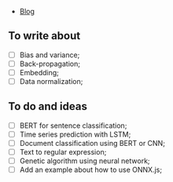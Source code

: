 - [Blog](./blog)

## To write about

- [ ] Bias and variance;
- [ ] Back-propagation;
- [ ] Embedding;
- [ ] Data normalization;

## To do and ideas

- [ ] BERT for sentence classification;
- [ ] Time series prediction with LSTM;
- [ ] Document classification using BERT or CNN;
- [ ] Text to regular expression;
- [ ] Genetic algorithm using neural network;
- [ ] Add an example about how to use ONNX.js;
